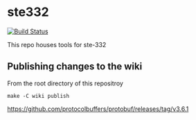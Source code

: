 # ste332
[![Build Status](https://cloud.drone.io/api/badges/theprepared-dot-org/ste332/status.svg)](https://cloud.drone.io/theprepared-dot-org/ste332)

This repo houses tools for ste-332

## Publishing changes to the wiki

From the root directory of this repositroy

```
make -C wiki publish
```

https://github.com/protocolbuffers/protobuf/releases/tag/v3.6.1
